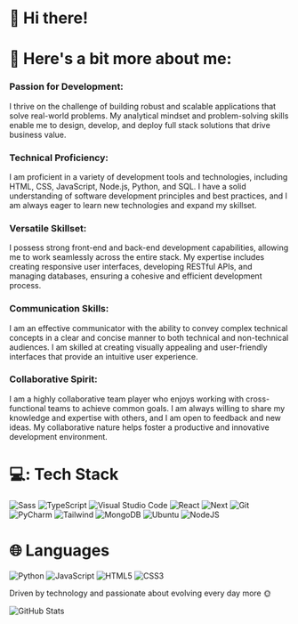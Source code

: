  # :wave: Hi there!

# :rocket: Here's a bit more about me: 
### Passion for Development:
I thrive on the challenge of building robust and scalable applications that solve real-world problems. My analytical mindset and problem-solving skills enable me to design, develop, and deploy full stack solutions that drive business value.

### Technical Proficiency:
I am proficient in a variety of development tools and technologies, including HTML, CSS, JavaScript, Node.js, Python, and SQL. I have a solid understanding of software development principles and best practices, and I am always eager to learn new technologies and expand my skillset.

### Versatile Skillset:
I possess strong front-end and back-end development capabilities, allowing me to work seamlessly across the entire stack. My expertise includes creating responsive user interfaces, developing RESTful APIs, and managing databases, ensuring a cohesive and efficient development process.

### Communication Skills:
I am an effective communicator with the ability to convey complex technical concepts in a clear and concise manner to both technical and non-technical audiences. I am skilled at creating visually appealing and user-friendly interfaces that provide an intuitive user experience.

### Collaborative Spirit:
I am a highly collaborative team player who enjoys working with cross-functional teams to achieve common goals. I am always willing to share my knowledge and expertise with others, and I am open to feedback and new ideas. My collaborative nature helps foster a productive and innovative development environment.

# 💻: Tech Stack 
![Sass](https://img.shields.io/badge/Sass-000?style=for-the-badge&logo=sass) ![TypeScript](https://img.shields.io/badge/TypeScript-007ACC?style=for-the-badge&logo=typescript&logoColor=white) ![Visual Studio Code](https://img.shields.io/badge/Visual%20Studio%20Code-0078d7.svg?style=for-the-badge&logo=visual-studio-code&logoColor=white) ![React](https://img.shields.io/badge/React-20232A?style=for-the-badge&logo=react&logoColor=61DAFB)
 ![Next](https://img.shields.io/badge/Next-black?style=for-the-badge&logo=next.js&logoColor=white) ![Git](https://img.shields.io/badge/GIT-E44C30?style=for-the-badge&logo=git&logoColor=white) ![PyCharm](https://img.shields.io/badge/pycharm-143?style=for-the-badge&logo=pycharm&logoColor=black&color=black&labelColor=green) ![Tailwind](https://img.shields.io/badge/tailwindcss-%2338B2AC.svg?style=for-the-badge&logo=tailwind-css&logoColor=white) ![MongoDB](https://img.shields.io/badge/MongoDB-%234ea94b.svg?style=for-the-badge&logo=mongodb&logoColor=white) ![Ubuntu](https://img.shields.io/badge/Ubuntu-35495E?style=for-the-badge&logo=ubuntu&logoColor=2CA5E0) ![NodeJS](https://img.shields.io/badge/node.js-6DA55F?style=for-the-badge&logo=node.js&logoColor=white)

# :globe_with_meridians: Languages
![Python](https://img.shields.io/badge/Python-FFD43B?style=for-the-badge&logo=python&logoColor=blue) ![JavaScript](https://img.shields.io/badge/javascript-%23323330.svg?style=for-the-badge&logo=javascript&logoColor=%23F7DF1E) ![HTML5](https://img.shields.io/badge/html5-%23E34F26.svg?style=for-the-badge&logo=html5&logoColor=white) ![CSS3](https://img.shields.io/badge/css3-%231572B6.svg?style=for-the-badge&logo=css3&logoColor=white)

Driven by technology and passionate about evolving every day more :sun_with_face:

![GitHub Stats](https://github-readme-stats.vercel.app/api?username=Themeuz&theme=transparent&bg_color=000&border_color=30A3DC&show_icons=true&icon_color=30A3DC&title_color=E94D5F&text_color=FFF)
